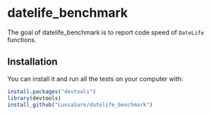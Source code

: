# datelife_benchmark

The goal of datelife_benchmark is to report code speed of `DateLife` functions.

## Installation

You can install it and run all the tests on your computer with:

``` r
install.packages("devtools")
library(devtools)
install_github("LunsaSare/datelife_benchmark")
```



